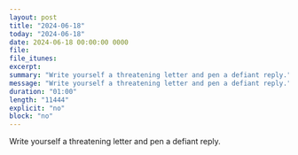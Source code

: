 ```yaml
---
layout: post
title: "2024-06-18"
today: "2024-06-18"
date: 2024-06-18 00:00:00 0000
file:
file_itunes:
excerpt:
summary: "Write yourself a threatening letter and pen a defiant reply."
message: "Write yourself a threatening letter and pen a defiant reply."
duration: "01:00"
length: "11444"
explicit: "no"
block: "no"
---
```

Write yourself a threatening letter and pen a defiant reply.

